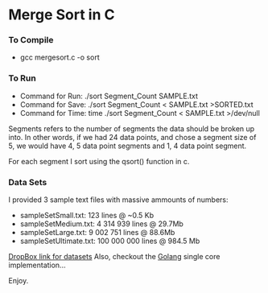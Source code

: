 Merge Sort in C
===============

### To Compile 

* gcc mergesort.c -o sort

### To Run
* Command for Run:  ./sort Segment_Count SAMPLE.txt
* Command for Save: ./sort Segment_Count  < SAMPLE.txt >SORTED.txt
* Command for Time: time ./sort Segment_Count < SAMPLE.txt >/dev/null

Segments refers to the number of segments the data should be broken up into. In other words, if we had 24 data points, and chose a segment size of 5, we would have 4, 5 data point segments and 1, 4 data point segment.

For each segment I sort using the qsort() function in c.

### Data Sets
I provided 3 sample text files with massive ammounts of numbers:

* sampleSetSmall.txt: 	 123 lines @ ~0.5 Kb
* sampleSetMedium.txt: 	 4 314 939 lines @ 29.7Mb 
* sampleSetLarge.txt:  	 9 002 751 lines @ 88.6Mb
* sampleSetUltimate.txt: 100 000 000 lines @ 984.5 Mb

<a href="https://www.dropbox.com/sh/ubytgyzswuqqx6y/AACrl2P38R-fuxPvCnyZ1WyZa?dl=0">DropBox link for datasets</a>
Also, checkout the <a href="https://github.com/lettergram/gomergesort">Golang</a> single core implementation...

Enjoy.
